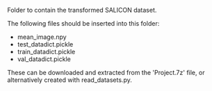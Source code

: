 Folder to contain the transformed SALICON dataset.

The following files should be inserted into this folder:
- mean_image.npy
- test_datadict.pickle
- train_datadict.pickle
- val_datadict.pickle

These can be downloaded and extracted from the 'Project.7z' file, or alternatively created with read_datasets.py.
